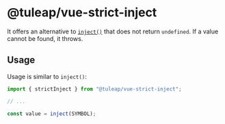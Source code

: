 # @tuleap/vue-strict-inject


It offers an alternative to [`inject()`](https://vuejs.org/api/composition-api-dependency-injection.html#inject)
that does not return `undefined`. If a value cannot be found, it throws.

## Usage

Usage is similar to `inject()`:

```js
import { strictInject } from "@tuleap/vue-strict-inject";

// ...

const value = inject(SYMBOL);
```
